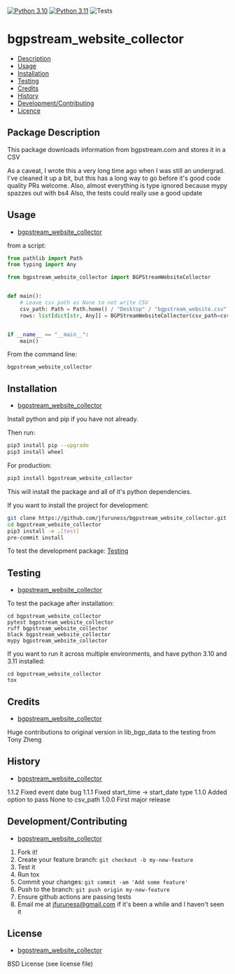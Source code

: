 [![Python 3.10](https://img.shields.io/badge/python-3.10-blue.svg)](https://www.python.org/downloads/release/python-3100/)
[![Python 3.11](https://img.shields.io/badge/python-3.11-blue.svg)](https://www.python.org/downloads/release/python-3110/)
![Tests](https://github.com/jfuruness/bgpstream_website_collector/actions/workflows/tests.yml/badge.svg)

# bgpstream\_website\_collector

* [Description](#package-description)
* [Usage](#usage)
* [Installation](#installation)
* [Testing](#testing)
* [Credits](#credits)
* [History](#history)
* [Development/Contributing](#developmentcontributing)
* [Licence](#license)


## Package Description

This package downloads information from bgpstream.com and stores it in a CSV

As a caveat, I wrote this a very long time ago when I was still an undergrad.
I've cleaned it up a bit, but this has a long way to go before it's good code quality
PRs welcome.
Also, almost everything is type ignored because mypy spazzes out with bs4
Also, the tests could really use a good update

## Usage
* [bgpstream\_website\_collector](#bgpstream\_website\_collector)

from a script:

```python
from pathlib import Path
from typing import Any

from bgpstream_website_collector import BGPStreamWebsiteCollector


def main():
    # Leave csv_path as None to not write CSV
    csv_path: Path = Path.home() / "Desktop" / "bgpstream_website.csv"
    rows: list[dict[str, Any]] = BGPStreamWebsiteCollector(csv_path=csv_path).run()


if __name__ == "__main__":
    main()
```

From the command line:

```
bgpstream_website_collector
```

## Installation
* [bgpstream\_website\_collector](#bgpstream\_website\_collector)

Install python and pip if you have not already.

Then run:

```bash
pip3 install pip --upgrade
pip3 install wheel
```

For production:

```bash
pip3 install bgpstream_website_collector
```

This will install the package and all of it's python dependencies.

If you want to install the project for development:
```bash
git clone https://github.com/jfuruness/bgpstream_website_collector.git
cd bgpstream_website_collector
pip3 install -e .[test]
pre-commit install
```

To test the development package: [Testing](#testing)


## Testing
* [bgpstream\_website\_collector](#bgpstream\_website\_collector)

To test the package after installation:

```
cd bgpstream_website_collector
pytest bgpstream_website_collector
ruff bgpstream_website_collector
black bgpstream_website_collector
mypy bgpstream_website_collector
```

If you want to run it across multiple environments, and have python 3.10 and 3.11 installed:

```
cd bgpstream_website_collector
tox
```

## Credits
* [bgpstream\_website\_collector](#bgpstream\_website\_collector)

Huge contributions to original version in lib_bgp_data to the testing from Tony Zheng

## History
* [bgpstream\_website\_collector](#bgpstream\_website\_collector)

1.1.2 Fixed event date bug
1.1.1 Fixed start_time -> start_date type
1.1.0 Added option to pass None to csv_path
1.0.0 First major release

## Development/Contributing
* [bgpstream\_website\_collector](#bgpstream\_website\_collector)

1. Fork it!
2. Create your feature branch: `git checkout -b my-new-feature`
3. Test it
5. Run tox
6. Commit your changes: `git commit -am 'Add some feature'`
7. Push to the branch: `git push origin my-new-feature`
8. Ensure github actions are passing tests
9. Email me at jfuruness@gmail.com if it's been a while and I haven't seen it

## License
* [bgpstream\_website\_collector](#bgpstream\_website\_collector)

BSD License (see license file)
